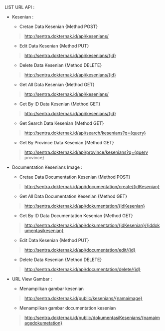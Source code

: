 LIST URL API :

- Kesenian :
    - Cretae Data Kesenian {Method POST}
    > http://sentra.dokternak.id/api/kesenians/
    - Edit Data Kesenian {Method PUT}
    > http://sentra.dokternak.id/api/kesenians/{id}
    - Delete Data Kesenian {Method DELETE}
    > http://sentra.dokternak.id/api/kesenians/{id}
    - Get All Data Kesenian {Method GET} 
    > http://sentra.dokternak.id/api/kesenians/
    - Get By ID Data Kesenian {Method GET} 
    > http://sentra.dokternak.id/api/kesenians/{id}
    - Get Search Data Kesenian {Method GET} 
    > http://sentra.dokternak.id/api/search/kesenians?q={query}
    - Get By Province Data Kesenian {Method GET} 
    > http://sentra.dokternak.id/api/province/kesenians?q={query province}

- Documentation Kesenians Image :
    - Cretae Data Documentation Kesenian {Method POST}
    > http://sentra.dokternak.id/api/documentation/create/{idKesenian}
    - Get All Data Documentation Kesenian {Method GET} 
    > http://sentra.dokternak.id/api/dokumentation/{idKesenian}
    - Get By ID Data Documentation Kesenian {Method GET} 
    > http://sentra.dokternak.id/api/dokumentation/{idKesenian}/{iddokumentasikesenian}
    - Edit Data Kesenian {Method PUT}
    > http://sentra.dokternak.id/api/documentation/edit/{id}
    - Delete Data Kesenian {Method DELETE}
    > http://sentra.dokternak.id/api/documentation/delete/{id}

- URL View Gambar :
    - Menampilkan gambar kesenian 
    > http://sentra.dokternak.id/public/kesenians/{namaimage}
    - Menampilkan gambar documentation kesenian 
    > http://sentra.dokternak.id/public/dokumentasiKesenians/{namaimagedokumetation}
